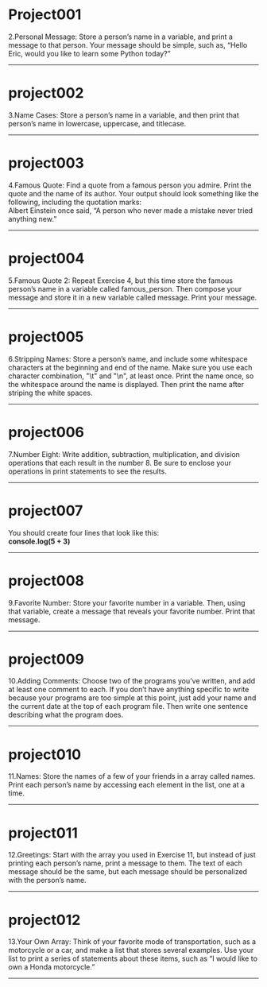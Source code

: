 <h1>Project001</h1>
<p>2.Personal Message: Store a person’s name in a variable, and print a message to that person. Your message should be simple, such as, “Hello Eric, would you like to learn some Python today?”
</p>
<hr/>
<h1>project002</h1>
<p>3.Name Cases: Store a person’s name in a variable, and then print that person’s name in lowercase, uppercase, and titlecase.</p>
<hr/>
<h1>project003</h1>
<p>4.Famous Quote: Find a quote from a famous person you admire. Print the quote and the name of its author. Your output should look
  something like the following, including the quotation marks:<br>
<quote>Albert Einstein once said, “A person who never made a mistake never tried anything new.”

</quote>
</p>
<hr>

<h1>project004</h1>
<p>5.Famous Quote 2: Repeat Exercise 4, but this time store the famous person’s name in a variable called famous_person. Then compose your message and store it in a new variable called message. Print your message.</p>
<hr/>

<h1>project005</h1>
<p>6.Stripping Names: Store a person’s name, and include some whitespace characters at the beginning and end of the name. Make sure you use each character combination, "\t" and "\n", at least once. Print the name once, so the whitespace around the name is displayed. Then print the name after striping the white spaces.</p>
<hr/>

<h1>project006</h1>
<p>7.Number Eight: Write addition, subtraction, multiplication, and division operations that each result in the number 8. Be sure to enclose your operations in print statements to see the results.</p>
<hr/>

<h1>project007</h1>
<p>You should create four lines that look like this:
<br>
<b>console.log(5 + 3)</b>
</p>
<hr/>

<h1>project008</h1>
<p>9.Favorite Number: Store your favorite number in a variable. Then, using that variable, create a message that reveals your favorite number. Print that message.</p>

<hr/>

<h1>project009</h1>
<p>10.Adding Comments: Choose two of the programs you’ve written, and add at least one comment to each. If you don’t have anything specific to write because your programs are too simple at this point, just add your name and the current date at the top of each program file. Then write one sentence describing what the program does.</p>
<hr/>

<h1>project010</h1>
<p>11.Names: Store the names of a few of your friends in a array called names. Print each person’s name by accessing each element in the list, one at a time.

</p>
<hr/>


<h1>project011</h1>
<p>12.Greetings: Start with the array you used in Exercise 11, but instead of just printing each person’s name, print a message to them. The text of each message should be the same, but each message should be personalized with the person’s name.

</p>
<hr/>

<h1>project012</h1>
<p>13.Your Own Array: Think of your favorite mode of transportation, such as a motorcycle or a car, and make a list that stores several examples. Use your list to print a series of statements about these items, such as “I would like to own a Honda motorcycle.”</p>
<hr/>

